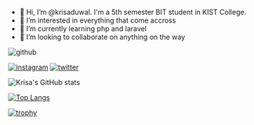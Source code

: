 - 👋 Hi, I’m @krisaduwal. I'm a 5th semester BIT student in KIST College.
- 👀 I’m interested in everything that come accross
- 🌱 I’m currently learning php and laravel
- 💞️ I’m looking to collaborate on anything on the way


![github](https://img.shields.io/badge/GitHub-000000?style=for-the-badge&logo=GitHub&logoColor=white)

<!-- display the social media buttons in your README -->

<!-- [![facebook](https://github.com/shikhar1020jais1/Git-Social/blob/master/Icons/Facebook.png (Facebook))][1] -->
[![instagram](https://github.com/krisaduwal/Git-Social/blob/master/Icons/Instagram.png (Instagram))][2]
[![twitter](https://github.com/krisaduwal/Git-Social/blob/master/Icons/Twitter.png (Twitter))][3]
<!-- [![linkedin](https://github.com/shikhar1020jais1/Git-Social/blob/master/Icons/LinkedIn.png (LinkedIn))][4] -->
<!-- [![github](https://github.com/shikhar1020jais1/Git-Social/blob/master/Icons/Github.png (Github))][5] -->
<!-- [![pinterest](https://github.com/shikhar1020jais1/Git-Social/blob/master/Icons/pinterest.png (Pinterest))][6]
[![tumblr](https://github.com/shikhar1020jais1/Git-Social/blob/master/Icons/tumblr.png (Tumblr))][7] -->

<!-- To Link your profile to the media buttons -->
<!-- 
[1]: https://www.facebook.com/username -->
[2]: https://www.instagram.com/krisaduwal
[3]: https://www.twitter.com/krisaduwal
<!-- [4]: https://www.linkedin.com/in/username
[5]: https://www.github.com/username
[6]: https://in.pinterest.com/username
[7]: https://username.tumblr.com -->

<!---
krisaduwal/krisaduwal is a ✨ special ✨ repository because its `README.md` (this file) appears on your GitHub profile.
You can click the Preview link to take a look at your changes.
--->
<!-- [![Krisa's GitHub stats](https://github-readme-stats.vercel.app/api?username=krisaduwal)](https://github.com/krisa/github-readme-stats) -->

<!-- ![Krisa's GitHub stats](https://github-readme-stats.vercel.app/api?username=krisaduwal&hide=contribs,prs) -->

![Krisa's GitHub stats](https://github-readme-stats.vercel.app/api?username=krisaduwal&show_icons=true&theme=dark)

[![Top Langs](https://github-readme-stats.vercel.app/api/top-langs/?username=krisaduwal&layout=compact)](https://github.com/krisaduwal/github-readme-stats)

<!-- https://github-profile-trophy.vercel.app/?username=krisaduwal&title=Followers
 -->
<!-- https://github-profile-trophy.vercel.app/?username=krisaduwal&no-bg=true -->

[![trophy](https://github-profile-trophy.vercel.app/?username=krisaduwal&row=1&column=1&theme=onedark)](https://github.com/krisaduwal/github-profile-trophy)

